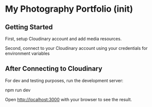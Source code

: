 # My Photography Portfolio (init)

## Getting Started

First, setup Cloudinary account and add media resources.

Second, connect to your Cloudinary account using your credentials for environment variables

## After Connecting to Cloudinary

For dev and testing purposes, run the development server:

npm run dev

Open [http://localhost:3000](http://localhost:3000) with your browser to see the result.
